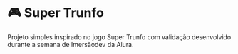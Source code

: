 # :video_game: Super Trunfo
Projeto simples inspirado no jogo Super Trunfo com validação desenvolvido durante a semana de Imersãodev da Alura.